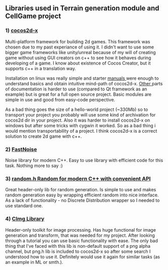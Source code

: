 ## Libraries used in Terrain generation module and CellGame project

### 1) <a href="https://github.com/cocos2d/cocos2d-x"> cocos2d-x </a>
Multi-platform framework for building 2d games. 
This framework was chosen due to my past experiance of using it. I didn't want to use some bigger game frameworks like unity/unreal  because of my will of creating game without using GUI creators on c++ to see how it behaves during developing of a game. I know about existence of Cocos Creator, but it supports c++ in a translation way. 

Installation on linux was really simple and starter <a href="http://docs.cocos2d-x.org/cocos2d-x/en/"> manuals </a> were enough to understand basics and obtain intuitive mind-path of cocos2d-x. <a href="http://docs.cocos2d-x.org/api-ref/cplusplus/v3x/"> Other </a> parts of documentation is harder to use (compared to Qt framework as an example) but is great for a full open source project. Basic modules are simple in use and good from easy-code perspective.  

As a bad thing goes the size of a hello-world project (~330Mb) so to transport your project you probably will use some kind of archivation for cocos2d dir in your project. Also it was harder to install cocos2d-x on windows but after some tricks with cygwin it worked. So as a bad thing i would mention transportability of a project.
I think cocos2d-x is a correct solution to create 2d game with c++.


### 2) <a href="https://github.com/Auburns/FastNoise"> FastNoise </a>
Noise library for modern C++.
Easy to use library with efficient code for this task. Nothing more to say :)


### 3) <a href="https://github.com/effolkronium/random"> random.h Random for modern C++ with convenient API </a>
Great header-only lib for random generation. 
Is simple to use and makes random generation easy by wrapping efficient random into nice interface.
As a lack of functionality - no Discrete Distribution wrapper so I needed to use standard one.


### 4) <a href="https://github.com/dtschump/CImg"> CImg Library </a>
Header-only toolkit for image processing. 
Has huge functional for image generation and transform, that was needed for my project. 
After looking through a tutorial you can use basic functionality with ease.
The only bad thing that I've faced with this lib is non-default support of a png alpha channel, but png.h lib is included to cocos2d-x so after some search I understood how to use it.
Definitely would use it again for similar tasks (as an example in ML or smth.).


